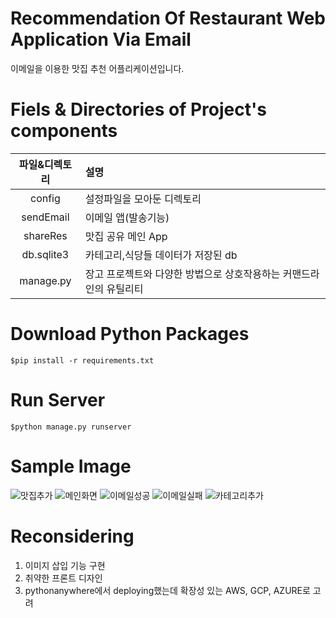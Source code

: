 # Recommendation Of Restaurant Web Application Via Email
이메일을 이용한 맛집 추천 어플리케이션입니다. 

# Fiels & Directories of Project's components
|파일&디렉토리|설명|
|:---:|:---|
|config|설정파일을 모아둔 디렉토리|
|sendEmail|이메일 앱(발송기능)|
|shareRes|맛집 공유 메인 App|
|db.sqlite3|카테고리,식당들 데이터가 저장된 db|
|manage.py|장고 프로젝트와 다양한 방법으로 상호작용하는 커맨드라인의 유틸리티|

# Download Python Packages
```
$pip install -r requirements.txt
```

# Run Server
```
$python manage.py runserver
```

# Sample Image
![맛집추가](https://user-images.githubusercontent.com/57933835/99190527-5e015000-27aa-11eb-9598-60c0b63e0070.PNG)
![메인화면](https://user-images.githubusercontent.com/57933835/99190528-5e99e680-27aa-11eb-8bbd-fcfc363a05db.PNG)
![이메일성공](https://user-images.githubusercontent.com/57933835/99190529-5f327d00-27aa-11eb-8575-f0205cf651a8.png)
![이메일실패](https://user-images.githubusercontent.com/57933835/99190530-5fcb1380-27aa-11eb-9016-4d9b869dfe8a.png)
![카테고리추가](https://user-images.githubusercontent.com/57933835/99190531-5fcb1380-27aa-11eb-924d-572074d4b7d8.PNG)



# Reconsidering
1. 이미지 삽입 기능 구현 
2. 취약한 프론트 디자인
3. pythonanywhere에서 deploying했는데 확장성 있는 AWS, GCP, AZURE로 고려
